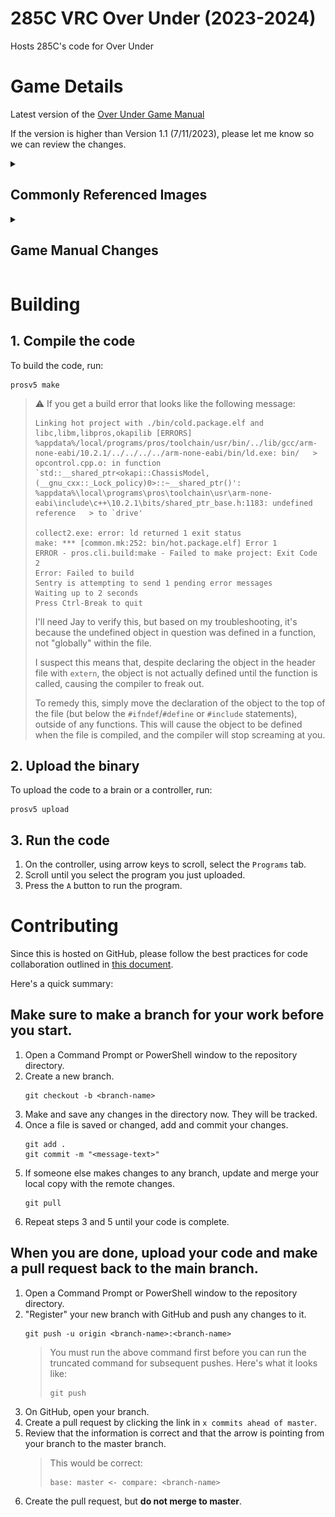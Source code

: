 # 285C VRC Over Under (2023-2024)

Hosts 285C's code for Over Under

# Game Details

Latest version of the [Over Under Game Manual](https://link.vex.com/docs/23-24/vrc-over-under/GameManual)

If the version is higher than Version 1.1 (7/11/2023), please let me know so we can review the changes.

<details>
  <summary><h2>Commonly Referenced Images</h2></summary>

### Field, Match

![](images/field.png)

<br>

### Starting Tiles

![](images/starting_tiles.png)

<br>

### Field, Skills

![](images/field_skills.png)

<br>

### Field Element Reference Lengths

![](images/field_element_length.png)

<br>

### Neutral Zones

![](images/auton_neutral_zones.png)

<br>

### Offensive Zones

![](images/offensive_zones.png)

<br>

### Breakdown of Double Zoning

<table>
   <tr>
      <td><h4><strong>No one is double zoning. </strong><br>One bot is on each half of the map.</h4></td>
      <td><h4><strong>No one is double zoning. </strong><br>The red bot is touching the barrier, so no double zoning is occuring.</h4></td>
   </tr>
   <tr>
      <td><img src="images/double_zoned_none.png"></td>
      <td><img src="images/double_zoned_red_safe.png"></td>
   </tr>
   <tr>
      <td><h4><strong>Red is double zoning. </strong><br>Both red bots are in the red offensive zone.</h4></td>
      <td><h4><strong>Red is double zoning. </strong><br>Both red bots are in the blue offensive zone.</h4></td>
   </tr>
   <tr>
      <td><img src="images/double_zoned_red_B.png"></td>
      <td><img src="images/double_zoned_red_A.png"></td>
   </tr>
</table>

</details>
<details>
  <summary><h2>Game Manual Changes</h2></summary>

### Version 1.1 - July 11, 2023

> - Added VEX U Robot Rules

### Version 1.0 - June 27, 2023

> - Updated point 1b in the definition of Elevated to state that a Robot must be contacting any portion of the Barrier that is on their Alliance’s side of the Neutral Zone
> - Added point 4 to the definition of Elevated to state that a Robot may not be contacting an Alliance partner Robot that is not considered Elevated
> - Added a note to \<SC7> to clarify intent
> - Added a note to \<SG1> and \<RSC2e> to clarify that the Triballs beginning in Match Load Zones may be repositioned by Teams. The note in \<G9> was also updated to reflect this change
> - Revised \<SG3> to state that any Triballs that leave the field will be returned to the nearest Match Load Zone
> - Added a Violation note to \<SG9> to clarify intent
> - Added \<SG11d>, stating that Robots may not contact the Short Barriers adjacent to the opposing Alliance’s Elevation Bars during the last thirty (30) seconds of the Match
> - Updated \<T9> to provide clarity regarding when Time Outs may be used
> - Updated \<T10> to provide a Goal height tolerance, and to provide further clarity
> - Added a Violation note to \<RSC1> to clarify intent
> - Added Appendix C for VEX U
> - Minor typo / formatting fixes

### Version 0.2 - June 13, 2023

> - Updated the definition of Elevation Tier to clarify that Robots must be “fully above the white line” of the Height Guide to receive credit for that Elevation Tier
> - Added a note to \<SC3>, clarifying that a Triball Scored in a Goal is not also considered Scored in that Goal’s Offensive Zone
> - Revised the note in \<SG5> to clarify that the net cannot be lifted to score / de-score
> - Updated \<T5> to include Autonomous Win Points
> - Updated \<T8> to clarify that a Team that receives a Disqualification in a Qualification Match also receives a score of (0) for the Match
> - Added an REC Library article link to \<R7> to provide clarity
> - Updated Robot Skills Challenge Ranking 9a to Number of Triballs Scored in Goals
> - Minor typo / formatting fixes

### Version 0.1 - April 29, 2023

> - Initial Release

</details>

# Building

## 1. Compile the code

To build the code, run:

```
prosv5 make
```

> ⚠️ If you get a build error that looks like the following message:
>
> ```
> Linking hot project with ./bin/cold.package.elf and libc,libm,libpros,okapilib [ERRORS]
> %appdata%/local/programs/pros/toolchain/usr/bin/../lib/gcc/arm-none-eabi/10.2.1/../../../../arm-none-eabi/bin/ld.exe: bin/   > opcontrol.cpp.o: in function `std::__shared_ptr<okapi::ChassisModel, (__gnu_cxx::_Lock_policy)0>::~__shared_ptr()':
> %appdata%\local\programs\pros\toolchain\usr\arm-none-eabi\include\c++\10.2.1\bits/shared_ptr_base.h:1183: undefined reference   > to `drive'
>
> collect2.exe: error: ld returned 1 exit status
> make: *** [common.mk:252: bin/hot.package.elf] Error 1
> ERROR - pros.cli.build:make - Failed to make project: Exit Code 2
> Error: Failed to build
> Sentry is attempting to send 1 pending error messages
> Waiting up to 2 seconds
> Press Ctrl-Break to quit
> ```
>
> I'll need Jay to verify this, but based on my troubleshooting, it's because the undefined object in question was defined in a function, not "globally" within the file.
>
> I suspect this means that, despite declaring the object in the header file with `extern`, the object is not actually defined until the function is called, causing the compiler to freak out.
>
> To remedy this, simply move the declaration of the object to the top of the file (but below the `#ifndef`/`#define` or `#include` statements), outside of any functions. This will cause the object to be defined when the file is compiled, and the compiler will stop screaming at you.

## 2. Upload the binary

To upload the code to a brain or a controller, run:

```
prosv5 upload
```

## 3. Run the code

1. On the controller, using arrow keys to scroll, select the `Programs` tab.
2. Scroll until you select the program you just uploaded.
3. Press the `A` button to run the program.

# Contributing

Since this is hosted on GitHub, please follow the best practices for code collaboration outlined in [this document](https://cdn.discordapp.com/attachments/1062157317208035333/1062196035021181000/codeCollab.pdf).

Here's a quick summary:

## Make sure to make a branch for your work before you start.

1. Open a Command Prompt or PowerShell window to the repository directory.
2. Create a new branch.
   ```
   git checkout -b <branch-name>
   ```
3. Make and save any changes in the directory now. They will be tracked.
4. Once a file is saved or changed, add and commit your changes.
   ```
   git add .
   git commit -m "<message-text>"
   ```
5. If someone else makes changes to any branch, update and merge your local copy with the remote changes.
   ```
   git pull
   ```
6. Repeat steps 3 and 5 until your code is complete.

## When you are done, upload your code and make a pull request back to the main branch.

1. Open a Command Prompt or PowerShell window to the repository directory.
2. "Register" your new branch with GitHub and push any changes to it.
   ```
   git push -u origin <branch-name>:<branch-name>
   ```
   > You must run the above command first before you can run the truncated command for subsequent pushes. Here's what it looks like:
   >
   > ```
   > git push
   > ```
3. On GitHub, open your branch.
4. Create a pull request by clicking the link in `x commits ahead of master`.
5. Review that the information is correct and that the arrow is pointing from your branch to the master branch.
   > This would be correct:
   >
   > ```
   > base: master <- compare: <branch-name>
   > ```
6. Create the pull request, but **do not merge to master**.

